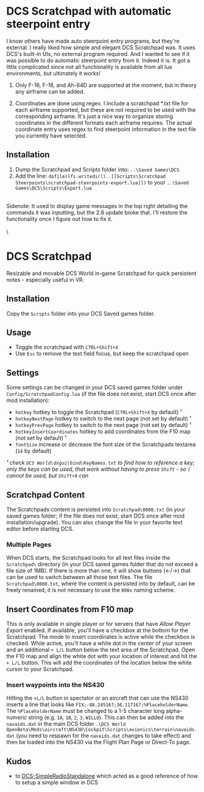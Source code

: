 # DCS Scratchpad with automatic steerpoint entry

I know others have made auto steerpoint entry programs, but they're external. I really liked how simple and elegant DCS Scratchpad was. It uses DCS's built-in UIs, no external program required. And I wanted to see if it was possible to do automatic steerpoint entry from it. Indeed it is. It got a little complicated since not all functionality is available from all lua environments, but ultimately it works!

1. Only F-16, F-18, and Ah-64D are supported at the moment, but in theory any airframe can be added.

1. Coordinates are done using regex. I include a scratchpad \*.txt file for each airframe supported, but these are *not* required to be used with the corresponding airframe. It's just a nice way to organize storing coordinates in the different formats each airframe requires. The actual coordinate entry uses regex to find steerpoint information in the text file you currently have selected.

## Installation
1. Dump the Scratchpad and Scripts folder into: `..\Saved Games\DCS`
1. Add the line: `dofile(lfs.writedir()..[[Scripts\Scratchpad Steerpoints\scratchpad-steerpoints-export.lua]])` to your `..\Saved Games\DCS\Scripts\Export.lua`

\
Sidenote: It used to display game messages in the top right detailing the commands it was inputting, but the 2.8 update broke that. I'll restore the functionality once I figure out how to fix it.
\
\
\

# DCS Scratchpad

Resizable and movable DCS World in-game Scratchpad for quick persistent notes - especially useful in VR.

## Installation

Copy the `Scripts` folder into your DCS Saved games folder.

## Usage

- Toggle the scratchpad with `CTRL+Shift+X`
- Use `Esc` to remove the text field focus, but keep the scratchpad open

## Settings

Some settings can be changed in your DCS saved games folder under `Config/ScratchpadConfig.lua` (if the file does not exist, start DCS once after mod installation):

- `hotkey` hotkey to toggle the Scratchpad (`CTRL+Shift+X` by default) ¹
- `hotkeyNextPage` hotkey to switch to the next page (not set by default) ¹
- `hotkeyPrevPage` hotkey to switch to the next page (not set by default) ¹
- `hotkeyInsertCoordinates` hotkey to add coordinates from the F10 map (not set by default) ¹
- `fontSize` increase or decrease the font size of the Scratchpads textarea (`14` by default)

_¹ check `DCS World\dxgui\bind\KeyNames.txt` to find how to reference a key; only the keys can be used, that work without having to press `Shift` - so `(` cannot be used, but `Shift+9` can_

## Scratchpad Content

The Scratchpads content is persisted into `Scratchpad\0000.txt` (in your saved games folder; if the file does not exist, start DCS once after mod installation/upgrade). You can also change the file in your favorite text editor before starting DCS.

### Multiple Pages

When DCS starts, the Scratchpad looks for all text files inside the `Scratchpad\` directory (in your DCS saved games folder that do not exceed a file size of 1MB). If there is more than one, it will show buttons (←/→) that can be used to switch between all those text files. The file `Scratchpad\0000.txt`, where the content is persisted into by default, can be freely renamed, it is _not_ necessary to use the `000x` naming scheme.

## Insert Coordinates from F10 map

This is only available in single player or for servers that have _Allow Player Export_ enabled. If available, you'll have a checkbox at the bottom for the Scratchpad. The mode to insert coordinates is active while the checkbox is checked. While active, you'll have a white dot in the center of your screen and an additional `+ L/L` button below the text area of the Scratchpad. Open the F10 map and align the white dot with your location of interest and hit the `+ L/L` button. This will add the coordinates of the location below the white cursor to your Scratchpad.

### Insert waypoints into the NS430

Hitting the `+L/L` button in spectator or an aircraft that can use the NS430 inserts a line that looks like `FIX;-88.245167;36.117167;%PlaceholderName`. The `%PlaceholderName` must be changed to a 1-5 character long alpha-numeric string (e.g. `1A`, `1B`, `2`, `3`, `WILLO`). This can then be added into the `navaids.dat` in the main DCS folder `.\DCS World OpenBeta\Mods\aircraft\NS430\Cockpit\Scripts\avionics\terrain\navaids.dat` (you need to respawn for the `navaids.dat` changes to take effect) and then be loaded into the NS430 via the Flight Plan Page or Direct-To page.


## Kudos

- to [DCS-SimpleRadioStandalone](https://github.com/ciribob/DCS-SimpleRadioStandalone) which acted as a good reference of how to setup a simple window in DCS
